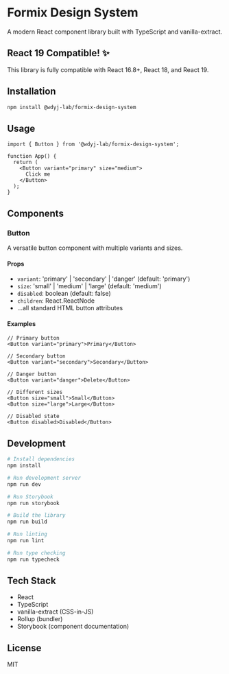 # Formix Design System

A modern React component library built with TypeScript and vanilla-extract.

## React 19 Compatible! ✨

This library is fully compatible with React 16.8+, React 18, and React 19.

## Installation

```bash
npm install @wdyj-lab/formix-design-system
```

## Usage

```tsx
import { Button } from '@wdyj-lab/formix-design-system';

function App() {
  return (
    <Button variant="primary" size="medium">
      Click me
    </Button>
  );
}
```

## Components

### Button

A versatile button component with multiple variants and sizes.

#### Props

- `variant`: 'primary' | 'secondary' | 'danger' (default: 'primary')
- `size`: 'small' | 'medium' | 'large' (default: 'medium')
- `disabled`: boolean (default: false)
- `children`: React.ReactNode
- ...all standard HTML button attributes

#### Examples

```tsx
// Primary button
<Button variant="primary">Primary</Button>

// Secondary button
<Button variant="secondary">Secondary</Button>

// Danger button
<Button variant="danger">Delete</Button>

// Different sizes
<Button size="small">Small</Button>
<Button size="large">Large</Button>

// Disabled state
<Button disabled>Disabled</Button>
```

## Development

```bash
# Install dependencies
npm install

# Run development server
npm run dev

# Run Storybook
npm run storybook

# Build the library
npm run build

# Run linting
npm run lint

# Run type checking
npm run typecheck
```

## Tech Stack

- React
- TypeScript
- vanilla-extract (CSS-in-JS)
- Rollup (bundler)
- Storybook (component documentation)

## License

MIT